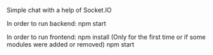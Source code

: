 Simple chat with a help of Socket.IO

In order to run backend: npm start

In order to run frontend: npm install (Only for the first time or if some modules were added or removed) npm start